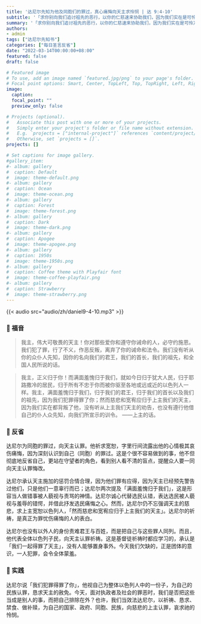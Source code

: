 ```yaml
---
title: '达尼尔先知为他及同胞们的罪过，真心痛悔向天主求怜悯 | 达 9:4-10'
subtitle: '「求你别向我们追讨祖先的恶行，以你的仁慈速来协助我们，因为我们实在是可怜万分。」（咏79:8）'
summary: '「求你别向我们追讨祖先的恶行，以你的仁慈速来协助我们，因为我们实在是可怜万分。」（咏79:8）'
authors:
- admin
tags: ["达尼尔先知书"]
categories: ["每日圣言反省"]
date: "2022-03-14T00:00:00+08:00"
featured: false
draft: false

# Featured image
# To use, add an image named `featured.jpg/png` to your page's folder.
# Focal point options: Smart, Center, TopLeft, Top, TopRight, Left, Right, BottomLeft, Bottom, BottomRight
image:
  caption:
  focal_point: ""
  preview_only: false

# Projects (optional).
#   Associate this post with one or more of your projects.
#   Simply enter your project's folder or file name without extension.
#   E.g. `projects = ["internal-project"]` references `content/project/deep-learning/index.md`.
#   Otherwise, set `projects = []`.
projects: []

# Set captions for image gallery.
#gallery_item:
#- album: gallery
#  caption: Default
#  image: theme-default.png
#- album: gallery
#  caption: Ocean
#  image: theme-ocean.png
#- album: gallery
#  caption: Forest
#  image: theme-forest.png
#- album: gallery
#  caption: Dark
#  image: theme-dark.png
#- album: gallery
#  caption: Apogee
#  image: theme-apogee.png
#- album: gallery
#  caption: 1950s
#  image: theme-1950s.png
#- album: gallery
#  caption: Coffee theme with Playfair font
#  image: theme-coffee-playfair.png
#- album: gallery
#  caption: Strawberry
#  image: theme-strawberry.png
---
```


{{< audio src="audio/zh/daniel9-4-10.mp3" >}}

### :love_letter: 福音
> 我主，伟大可敬畏的天主！你对那些爱你和遵守你诫命的人，必守约施恩。我们犯了罪，行了不义，作恶反叛，离弃了你的诫命和法令。我们没有听从你的众仆人先知，因你的名向我们的君王，我们的首长，我们的祖先，和全国人民所说的话。

> 我主，正义归于你！而满面羞愧归于我们，就如今日归于犹大人民，归于耶路撒冷的居民，归于所有不忠于你而被你驱至各地或远或近的以色列人一样。我主，满面羞愧归于我们，归于我们的君王，归于我们的首长以及我们的祖先，因为我们犯罪得罪了你；然而慈悲和宽宥应归于上主我们的天主，因为我们实在都背叛了他，没有听从上主我们天主的劝告，也没有遵行他借自己的仆人众先知，向我们所宣示的训令。 ——上主的话。

### :speech_balloon: 反省
达尼尔为同胞的罪过，向天主认罪。他祈求宽恕，字里行间流露出他的心情极其哀伤痛悔，因为深刻认识到自己（同胞）的罪过。这是个很不容易做到的事，他不但彻底地反省自己，更站在守望者的角色，看到别人看不清的盲点，提醒众人要一同向天主认罪悔改。

达尼尔承认天主施加的惩罚合情合理，因为他们罪有应得，因为天主已经预先警告过他们，只是他们一意辜行而已；达尼尔两次提及「满面羞愧归于我们」，这是形容当人做错事被人藐视与责骂的神情。达尼尔诚心代替选民认错，表达选民被人藐视与羞辱的错愕，并借此抒发选民痛悔之心。然而，达尼尔仍不忘强调天主的慈悲，求上主宽恕以色列人，「然而慈悲和宽宥应归于上主我们的天主」。达尼尔的祈祷，是真正为罪忧伤痛悔的人的表白。

达尼尔也没有以外人的身份责难君王与百姓，而是把自己与这些罪人同列。而且，他代表全体以色列子民，向天主认罪祈祷。这是基督徒祈祷时都应学习的，承认是「我们一起得罪了天主」，没有人能够置身事外。今天我们欠缺的，正是团体的意识，一人犯罪，会令全体蒙羞。

### :runner: 实践
达尼尔说「我们犯罪得罪了你」，他视自己为整体以色列人中的一份子，为自己的民族认罪，恳求天主的赦免。今天，面对执政者及社会的罪恶时，我们是否把这些当成是别人的事，而把自己排除在外？也许，我们当效法达尼尔，以祈祷、恳求、禁食、做补赎，为自己的国家、政府、同胞、民族，向慈悲的上主认罪，哀求祂的怜悯。
